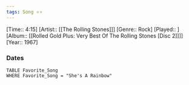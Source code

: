 ```yaml
---
tags: Song ⭐⭐ 
---
```

[Time:: 4:15]
[Artist:: [[The Rolling Stones]]]
[Genre:: Rock]
[Played:: ]
[Album:: [[Rolled Gold Plus: Very Best Of The Rolling Stones [Disc 2]]]]
[Year:: 1967]
### Dates
````dataview
TABLE Favorite_Song
WHERE Favorite_Song = "She's A Rainbow"
````